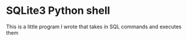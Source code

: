 # SQLite3 Python shell
This is a little program I wrote that takes in SQL commands and executes them